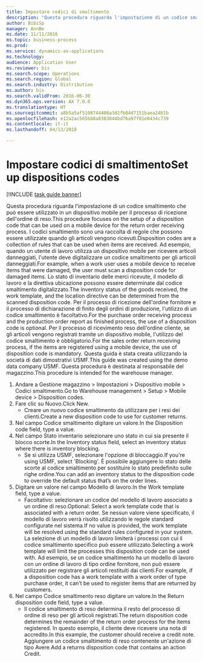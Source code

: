 ```yaml
--- 
title: Impostare codici di smaltimento
description: "Questa procedura riguarda l'impostazione di un codice smaltimento che può essere utilizzato in un dispositivo mobile per il processo di ricezione dell'ordine di reso."
author: BibiSp
manager: AnnBe
ms.date: 11/11/2016
ms.topic: business-process
ms.prod: 
ms.service: dynamics-ax-applications
ms.technology: 
audience: Application User
ms.reviewer: bis
ms.search.scope: Operations
ms.search.region: Global
ms.search.industry: Distribution
ms.author: bis
ms.search.validFrom: 2016-06-30
ms.dyn365.ops.version: AX 7.0.0
ms.translationtype: HT
ms.sourcegitcommit: a8b5a5af5108744406a3d2fb84d7151baea2481b
ms.openlocfilehash: e12a2ac565bb8a8383044bd76a97f01e0434c739
ms.contentlocale: it-it
ms.lasthandoff: 04/13/2018

---
```

# <a name="set-up-dispositions-codes"></a><span data-ttu-id="c41f3-103">Impostare codici di smaltimento</span><span class="sxs-lookup"><span data-stu-id="c41f3-103">Set up dispositions codes</span></span>

[!INCLUDE [task guide banner](../../includes/task-guide-banner.md)]

<span data-ttu-id="c41f3-104">Questa procedura riguarda l'impostazione di un codice smaltimento che può essere utilizzato in un dispositivo mobile per il processo di ricezione dell'ordine di reso.</span><span class="sxs-lookup"><span data-stu-id="c41f3-104">This procedure focuses on the setup of a disposition code that can be used on a mobile device for the return order receiving process.</span></span> <span data-ttu-id="c41f3-105">I codici smaltimento sono una raccolta di regole che possono essere utilizzate quando gli articoli vengono ricevuti.</span><span class="sxs-lookup"><span data-stu-id="c41f3-105">Disposition codes are a collection of rules that can be used when items are received.</span></span> <span data-ttu-id="c41f3-106">Ad esempio, quando un utente di lavoro utilizza un dispositivo mobile per ricevere articoli danneggiati, l'utente deve digitalizzare un codice smaltimento per gli articoli danneggiati.</span><span class="sxs-lookup"><span data-stu-id="c41f3-106">For example, when a work user uses a mobile device to receive items that were damaged, the user must scan a disposition code for damaged items.</span></span> <span data-ttu-id="c41f3-107">Lo stato di inventario delle merci ricevute, il modello di lavoro e la direttiva ubicazione possono essere determinate dal codice smaltimento digitalizzato.</span><span class="sxs-lookup"><span data-stu-id="c41f3-107">The inventory status of the goods received, the work template, and the location directive can be determined from the scanned disposition code.</span></span> <span data-ttu-id="c41f3-108">Per il processo di ricezione dell'ordine fornitore e il processo di dichiarazione di finito degli ordini di produzione, l'utilizzo di un codice smaltimento è facoltativo.</span><span class="sxs-lookup"><span data-stu-id="c41f3-108">For the purchase order receiving process and the production order report as finished process, the use of a disposition code is optional.</span></span> <span data-ttu-id="c41f3-109">Per il processo di ricevimento reso dell'ordine cliente, se gli articoli vengono registrati tramite un dispositivo mobile, l'utilizzo del codice smaltimento è obbligatorio.</span><span class="sxs-lookup"><span data-stu-id="c41f3-109">For the sales order return receiving process, if the items are registered using a mobile device, the use of disposition code is mandatory.</span></span>  <span data-ttu-id="c41f3-110">Questa guida è stata creata utilizzando la società di dati dimostrativi USMF.</span><span class="sxs-lookup"><span data-stu-id="c41f3-110">This guide was created using the demo data company USMF.</span></span> <span data-ttu-id="c41f3-111">Questa procedura è destinata al responsabile del magazzino.</span><span class="sxs-lookup"><span data-stu-id="c41f3-111">This procedure is intended for the warehouse manager.</span></span> 

1. <span data-ttu-id="c41f3-112">Andare a Gestione magazzino > Impostazioni > Dispositivo mobile > Codici smaltimento.</span><span class="sxs-lookup"><span data-stu-id="c41f3-112">Go to Warehouse management > Setup > Mobile device > Disposition codes.</span></span>
2. <span data-ttu-id="c41f3-113">Fare clic su Nuovo.</span><span class="sxs-lookup"><span data-stu-id="c41f3-113">Click New.</span></span>
    * <span data-ttu-id="c41f3-114">Creare un nuovo codice smaltimento da utilizzare per i resi dei clienti.</span><span class="sxs-lookup"><span data-stu-id="c41f3-114">Create a new disposition code to use for customer returns.</span></span>  
3. <span data-ttu-id="c41f3-115">Nel campo Codice smaltimento digitare un valore.</span><span class="sxs-lookup"><span data-stu-id="c41f3-115">In the Disposition code field, type a value.</span></span>
4. <span data-ttu-id="c41f3-116">Nel campo Stato inventario selezionare uno stato in cui sia presente il blocco scorte.</span><span class="sxs-lookup"><span data-stu-id="c41f3-116">In the Inventory status field, select an inventory status where there is inventory blocking.</span></span>
    * <span data-ttu-id="c41f3-117">Se si utilizza USMF, selezionare l'opzione di bloccaggio.</span><span class="sxs-lookup"><span data-stu-id="c41f3-117">If you're using USMF, select 'Blocking'.</span></span> <span data-ttu-id="c41f3-118">È possibile aggiungere lo stato delle scorte al codice smaltimento per sostituire lo stato predefinito sulle righe ordine.</span><span class="sxs-lookup"><span data-stu-id="c41f3-118">You can add an inventory status to the disposition code to override the default status that’s on the order lines.</span></span>  
5. <span data-ttu-id="c41f3-119">Digitare un valore nel campo Modello di lavoro.</span><span class="sxs-lookup"><span data-stu-id="c41f3-119">In the Work template field, type a value.</span></span>
    * <span data-ttu-id="c41f3-120">Facoltativo: selezionare un codice del modello di lavoro associato a un ordine di reso.</span><span class="sxs-lookup"><span data-stu-id="c41f3-120">Optional: Select a work template code that is associated with a return order.</span></span> <span data-ttu-id="c41f3-121">Se nessun valore viene specificato, il modello di lavoro verrà risolto utilizzando le regole standard configurate nel sistema.</span><span class="sxs-lookup"><span data-stu-id="c41f3-121">If no value is provided, the work template will be resolved using the standard rules configured in your system.</span></span> <span data-ttu-id="c41f3-122">La selezione di un modello di lavoro limiterà i processi con cui il codice smaltimento specifico può essere utilizzato.</span><span class="sxs-lookup"><span data-stu-id="c41f3-122">Selecting a work template will limit the processes this disposition code can be used with.</span></span> <span data-ttu-id="c41f3-123">Ad esempio, se un codice smaltimento ha un modello di lavoro con un ordine di lavoro di tipo ordine fornitore, non può essere utilizzato per registrare gli articoli restituiti dai clienti.</span><span class="sxs-lookup"><span data-stu-id="c41f3-123">For example, if a disposition code has a work template with a work order of type purchase order, it can’t be used to register items that are returned by customers.</span></span>  
6. <span data-ttu-id="c41f3-124">Nel campo Codice smaltimento reso digitare un valore.</span><span class="sxs-lookup"><span data-stu-id="c41f3-124">In the Return disposition code field, type a value.</span></span>
    * <span data-ttu-id="c41f3-125">Il codice smaltimento di reso determina il resto del processo di ordine di reso per gli articoli registrati.</span><span class="sxs-lookup"><span data-stu-id="c41f3-125">The return disposition code determines the remainder of the return order process for the items registered.</span></span> <span data-ttu-id="c41f3-126">In questo esempio, il cliente deve ricevere una nota di accredito.</span><span class="sxs-lookup"><span data-stu-id="c41f3-126">In this example, the customer should receive a credit note.</span></span> <span data-ttu-id="c41f3-127">Aggiungere un codice smaltimento di reso contenente un'azione di tipo Avere.</span><span class="sxs-lookup"><span data-stu-id="c41f3-127">Add a returns disposition code that contains an action Credit.</span></span>  


